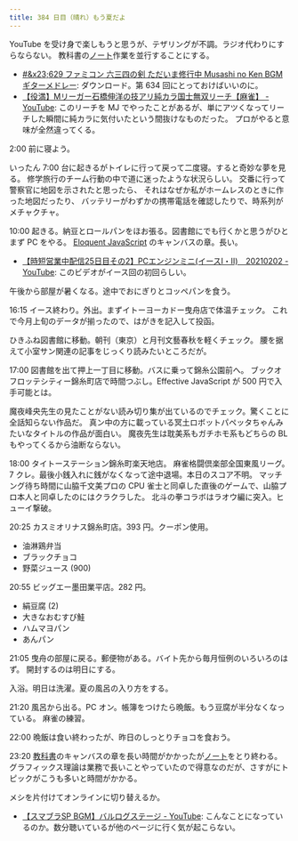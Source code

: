 ```yaml
---
title: 384 日目（晴れ）もう夏だよ
---
```


YouTube を受け身で楽しもうと思うが、テザリングが不調。ラジオ代わりにすらならない。
教科書の[ノート][note]作業を並行することにする。

* [#&x23;629 ファミコン 六三四の剣 ただいま修行中 Musashi no Ken BGM ギターメドレー](https://www.youtube.com/watch?v=80wdeh8hrbo):
  ダウンロード。第 634 回にとっておけばいいのに。
* [【役満】Mリーガー石橋伸洋の技アリ純カラ国士無双リーチ【麻雀】 - YouTube](https://www.youtube.com/watch?v=a00enMDABHQ):
  このリーチを MJ でやったことがあるが、単にアツくなってリーチした瞬間に純カラに気付いたという間抜けなものだった。
  プロがやると意味が全然違ってくる。

2:00 前に寝よう。

いったん 7:00 台に起きるがトイレに行って戻って二度寝。すると奇妙な夢を見る。
修学旅行のチーム行動の中で道に迷ったような状況らしい。
交番に行って警察官に地図を示されたと思ったら、
それはなぜか私がホームレスのときに作った地図だったり、
バッテリーがわずかの携帯電話を確認したりで、時系列がメチャクチャ。

10:00 起きる。納豆とロールパンをほお張る。図書館にでも行くかと思うがひとまず PC をやる。
[Eloquent JavaScript][Haverbeke18] のキャンバスの章。長い。

* [【時短営業中配信25日目その2】PCエンジンミニ(イースI・II)　20210202 - YouTube](https://www.youtube.com/watch?v=GuDNtve0Snw):
  このビデオがイース回の初回らしい。

午後から部屋が暑くなる。途中でおにぎりとコッペパンを食う。

16:15 イース終わり。外出。まずイトーヨーカドー曳舟店で体温チェック。
これで今月上旬のデータが揃ったので、はがきを記入して投函。

ひきふね図書館に移動。朝刊（東京）と月刊文藝春秋を軽くチェック。
腰を据えて小室サン関連の記事をじっくり読みたいところだが。

17:00 図書館を出て押上一丁目に移動。バスに乗って錦糸公園前へ。
ブックオフロッテシティー錦糸町店で時間つぶし。Effective JavaScript が 500 円で入手可能とは。

魔夜峰央先生の見たことがない読み切り集が出ているのでチェック。驚くことに全話知らない作品だ。
真ン中の方に載っている冥土ロボットパペッタちゃんみたいなタイトルの作品が面白い。
魔夜先生は耽美系もガチホモ系もどちらの BL もやってくるから油断ならない。

18:00 タイトーステーション錦糸町楽天地店。
麻雀格闘倶楽部全国東風リーグ。7 クレ。最後小銭入れに銭がなくなって途中退場。本日のスコア不明。
マッチング待ち時間に山脇千文美プロの CPU 雀士と同卓した直後のゲームで、山脇プロ本人と同卓したのにはクラクラした。
北斗の拳コラボはラオウ編に突入。ヒューイ撃破。

20:25 カスミオリナス錦糸町店。393 円。クーポン使用。

* 油淋鶏弁当
* ブラックチョコ
* 野菜ジュース (900)

20:55 ビッグエー墨田業平店。282 円。

* 絹豆腐 (2)
* 大きなおむすび鮭
* ハムマヨパン
* あんパン

21:05 曳舟の部屋に戻る。郵便物がある。バイト先から毎月恒例のいろいろのはず。
開封するのは明日にする。

入浴。明日は洗濯。夏の風呂の入り方をする。

21:20 風呂から出る。PC オン。帳簿をつけたら晩飯。もう豆腐が半分なくなっている。
麻雀の練習。

22:00 晩飯は食い終わったが、昨日のしっとりチョコを食おう。

23:20 [教科書][Haverbeke18]のキャンバスの章を長い時間がかかったが[ノート][note]をとり終わる。
グラフィックス理論は業務で長いことやっていたので得意なのだが、さすがにトピックがこうも多いと時間がかかる。

メシを片付けてオンラインに切り替えるか。

* [【スマブラSP BGM】バルログステージ - YouTube](https://www.youtube.com/watch?v=ZYS9ghEuDqI):
  こんなことになっているのか。数分聴いているが他のページに行く気が起こらない。

[Haverbeke18]: https://eloquentjavascript.net/
[note]: https://showa-yojyo.github.io/notebook/

